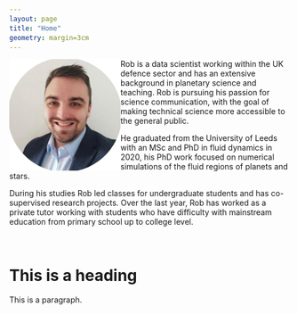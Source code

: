 ```yaml
---
layout: page
title: "Home"
geometry: margin=3cm
---
```






<img src="./images/RL-photo.png" align="left" width="200px"/>
Rob is a data scientist working within the UK defence sector and has an extensive background in planetary science and teaching. Rob is pursuing his passion for science communication, with the goal of making technical science more accessible to the general public.

He graduated from the University of Leeds with an MSc and PhD in fluid dynamics in 2020, his PhD work focused on numerical simulations of the fluid regions of planets and stars.

During his studies Rob led classes for undergraduate students and has co-supervised research projects. Over the last year, Rob has worked as a private tutor working with students who have difficulty with mainstream education from primary school up to college level.  

<br clear="left"/>


# This is a heading
  
This is a paragraph.






